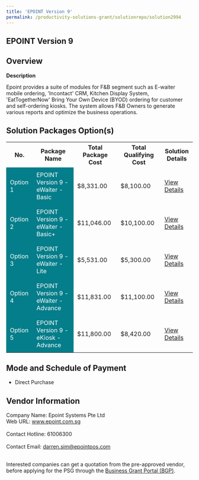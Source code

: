 ```yaml
---
title: 'EPOINT Version 9'
permalink: /productivity-solutions-grant/solutionrepo/solution2994
---
```


## EPOINT Version 9

## Overview

**Description**

Epoint provides a suite of modules for F&B segment such as E-waiter mobile ordering, 'Incontact' CRM, Kitchen Display System, 'EatTogetherNow' Bring Your Own Device (BYOD) ordering for customer and self-ordering kiosks. The system allows F&B Owners to generate various reports and optimize the business operations.

## Solution Packages Option(s)

<table>
<tr>
<th><b>No.</b></th>
<th><b>Package Name</b></th>
<th><b>Total Package Cost</b></th>
<th><b>Total Qualifying Cost</b></th>
<th><b>Solution Details</b></th>
</tr>
<tr>
<td style='padding: 10px; background-color: #037E8A; color: #FFFFFF;'>Option 1</td>
<td style='padding: 10px; background-color: #037E8A; color: #FFFFFF;'>EPOINT Version 9 - eWaiter - Basic</td>
<td style='padding: 10px;'>$8,331.00</td>
<td style='padding: 10px;'>$8,100.00</td>
<td style='padding: 10px;'><a href='/images/psg/Epoint_20220006_Desensitised_Annex_3_Part_1.pdf' target='_blank'>View Details</a></td>
</tr>
<tr>
<td style='padding: 10px; background-color: #037E8A; color: #FFFFFF;'>Option 2</td>
<td style='padding: 10px; background-color: #037E8A; color: #FFFFFF;'>EPOINT Version 9 - eWaiter - Basic+</td>
<td style='padding: 10px;'>$11,046.00</td>
<td style='padding: 10px;'>$10,100.00</td>
<td style='padding: 10px;'><a href='/images/psg/Epoint_20220006_Desensitised_Annex_3_Part_2.pdf' target='_blank'>View Details</a></td>
</tr>
<tr>
<td style='padding: 10px; background-color: #037E8A; color: #FFFFFF;'>Option 3</td>
<td style='padding: 10px; background-color: #037E8A; color: #FFFFFF;'>EPOINT Version 9 - eWaiter - Lite</td>
<td style='padding: 10px;'>$5,531.00</td>
<td style='padding: 10px;'>$5,300.00</td>
<td style='padding: 10px;'><a href='/images/psg/Epoint_20220006_Desensitised_Annex_3_Part_3.pdf' target='_blank'>View Details</a></td>
</tr>
<tr>
<td style='padding: 10px; background-color: #037E8A; color: #FFFFFF;'>Option 4</td>
<td style='padding: 10px; background-color: #037E8A; color: #FFFFFF;'>EPOINT Version 9 - eWaiter - Advance</td>
<td style='padding: 10px;'>$11,831.00</td>
<td style='padding: 10px;'>$11,100.00</td>
<td style='padding: 10px;'><a href='/images/psg/Epoint_20220006_Desensitised_Annex_3_Part_4.pdf' target='_blank'>View Details</a></td>
</tr>
<tr>
<td style='padding: 10px; background-color: #037E8A; color: #FFFFFF;'>Option 5</td>
<td style='padding: 10px; background-color: #037E8A; color: #FFFFFF;'>EPOINT Version 9 - eKiosk - Advance</td>
<td style='padding: 10px;'>$11,800.00</td>
<td style='padding: 10px;'>$8,420.00</td>
<td style='padding: 10px;'><a href='/images/psg/Epoint_20220006_Desensitised_Annex_3_Part_5.pdf' target='_blank'>View Details</a></td>
</tr>
</table>

## Mode and Schedule of Payment

 - Direct Purchase

## Vendor Information

 Company Name: Epoint Systems Pte Ltd<br>Web URL: www.epoint.com.sg <br><br>Contact Hotline: 61006300 <br><br>Contact Email: darren.sim@epointpos.com <br><br>

Interested companies can get a quotation from the pre-approved vendor, before applying for the PSG through the <a href='https://www.businessgrants.gov.sg/' target='_blank' rel='noopener'>Business Grant Portal (BGP)</a>.

<script src="/jquery/resize-tables.js"></script>
